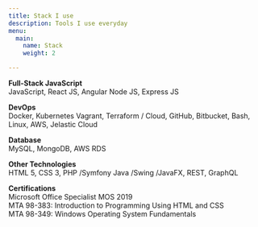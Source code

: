 ```yaml
---
title: Stack I use
description: Tools I use everyday
menu:
  main:
    name: Stack
    weight: 2

---
```

**Full-Stack JavaScript**  
JavaScript, React JS, Angular
Node JS, Express JS  

**DevOps**  
Docker, Kubernetes
Vagrant, Terraform / Cloud,
GitHub, Bitbucket, Bash, Linux,
AWS, Jelastic Cloud  

**Database**  
MySQL, MongoDB, AWS RDS  

**Other Technologies**  
HTML 5, CSS 3, PHP /Symfony
Java /Swing /JavaFX, REST,
GraphQL

**Certifications**  
Microsoft Office Specialist MOS 2019  
MTA 98-383: Introduction to Programming Using HTML and CSS  
MTA 98-349: Windows Operating System Fundamentals